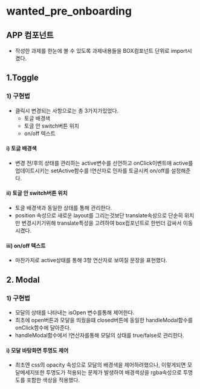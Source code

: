 # wanted_pre_onboarding

## APP 컴포넌트

- 작성한 과제를 한눈에 볼 수 있도록 과제내용들을 BOX컴포넌트 단위로 import시켰다.

## 1.Toggle

### 1) 구현법

- 클릭시 변경되는 사항으로는 총 3가지가있었다.
  - 토글 배경색
  - 토글 안 switch버튼 위치
  - on/off 텍스트

#### i) 토글 배경색

- 변경 전/후의 상태를 관리하는 active변수를 선언하고 onClick이벤트애 active를 업데이트시키는 setActive함수를 !연산자로 인자를 토글시켜 on/off를 설정해준다.

#### ii) 토글 안 switch버튼 위치

- 토글 배경색과 동일한 상태를 통해 관리한다.
- position 속성으로 새로운 layout를 그리는것보단 translate속성으로 단순히 위치만 변경시키기위해 translate특성을 고려하여 box컴포넌트로 한번더 감싸서 이동시켰다.

#### iii) on/off 텍스트

- 마찬가지로 active상태를 통해 3항 연산자로 보여질 문장을 표현했다.

## 2. Modal

### 1) 구현법

- 모달의 상태를 나타내는 isOpen 변수를통해 제어한다.
- 최초에 open버튼과 모달을 띄웠을떄 closed버튼에 동일한 handleModal함수를 onClick함수에 달아준다.
- handleModal함수에서 !연산자를통해 모달의 상태를 true/false로 관리한다.

#### i) 모달 바탕화면 투명도 제어

- 최초엔 css의 opacity 속성으로 모달의 배경색을 제어하려했으나, 이렇게되면 모달메세지또한 투명도가 적용되는 문제가 발생하여 배경색상을 rgba속성으로 투명도를 포함한 색상을 적용했다.
